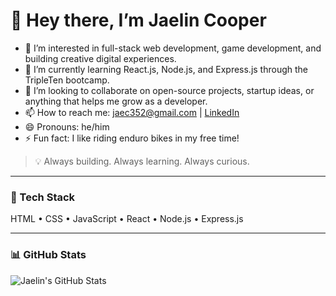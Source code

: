 # 👋 Hey there, I’m Jaelin Cooper

- 👀 I’m interested in full-stack web development, game development, and building creative digital experiences.
- 🌱 I’m currently learning React.js, Node.js, and Express.js through the TripleTen bootcamp.
- 💞️ I’m looking to collaborate on open-source projects, startup ideas, or anything that helps me grow as a developer.
- 📫 How to reach me: jaec352@gmail.com | [LinkedIn](https://www.linkedin.com/in/jaelin-cooper-038113312/)
- 😄 Pronouns: he/him
- ⚡ Fun fact: I like riding enduro bikes in my free time!

> 💡 Always building. Always learning. Always curious.

---

### 🧠 Tech Stack
HTML • CSS • JavaScript • React • Node.js • Express.js

---

### 📊 GitHub Stats
![Jaelin's GitHub Stats](https://github-readme-stats.vercel.app/api?username=Jae277&show_icons=true&theme=transparent)

